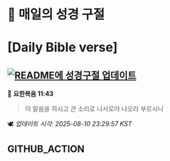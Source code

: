 # 🙏 매일의 성경 구절
# [Daily Bible verse]
## [![README에 성경구절 업데이트](https://github.com/DONGSUKA/first_test/actions/workflows/update-readme-bible.yml/badge.svg)](https://github.com/DONGSUKA/first_test/actions/workflows/update-readme-bible.yml)
<!-- START_BIBLE_VERSE -->
📖 **요한복음 11:43**
> 이 말씀을 하시고 큰 소리로 나사로야 나오라 부르시니

🕊️ _업데이트 시각: 2025-08-10 23:29:57 KST_
  <!-- END_BIBLE_VERSE -->
## GITHUB_ACTION

